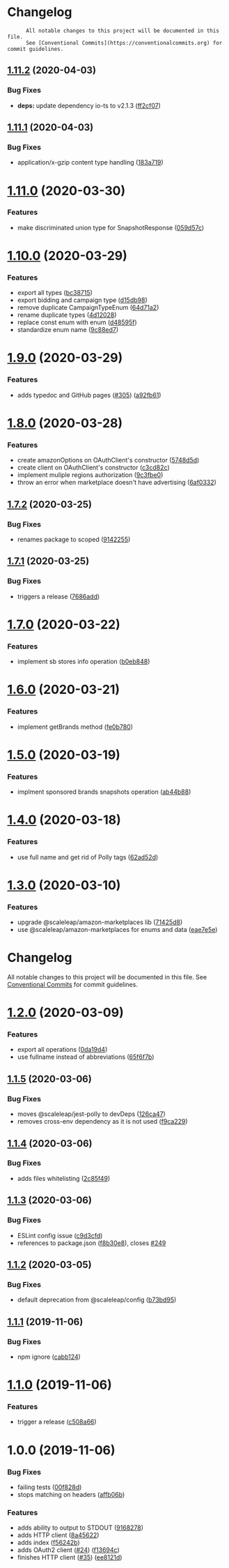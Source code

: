 # Changelog

          All notable changes to this project will be documented in this file.
          See [Conventional Commits](https://conventionalcommits.org) for commit guidelines.

## [1.11.2](https://github.com/ScaleLeap/amazon-advertising-api-sdk/compare/v1.11.1...v1.11.2) (2020-04-03)


### Bug Fixes

* **deps:** update dependency io-ts to v2.1.3 ([ff2cf07](https://github.com/ScaleLeap/amazon-advertising-api-sdk/commit/ff2cf07b74ea2909ab04cdef627fd4037fa83637))

## [1.11.1](https://github.com/ScaleLeap/amazon-advertising-api-sdk/compare/v1.11.0...v1.11.1) (2020-04-03)


### Bug Fixes

* application/x-gzip content type handling ([183a719](https://github.com/ScaleLeap/amazon-advertising-api-sdk/commit/183a7195290319dcae68be20c27db95cc6b88ac6))

# [1.11.0](https://github.com/ScaleLeap/amazon-advertising-api-sdk/compare/v1.10.0...v1.11.0) (2020-03-30)


### Features

* make discriminated union type for SnapshotResponse ([059d57c](https://github.com/ScaleLeap/amazon-advertising-api-sdk/commit/059d57c9be995808f8c68dce901b94c0a7e4fbad))

# [1.10.0](https://github.com/ScaleLeap/amazon-advertising-api-sdk/compare/v1.9.0...v1.10.0) (2020-03-29)


### Features

* export all types ([bc38715](https://github.com/ScaleLeap/amazon-advertising-api-sdk/commit/bc3871583b31cf37fc0faf9c69294f4c163df6bf))
* export bidding and campaign type ([d15db98](https://github.com/ScaleLeap/amazon-advertising-api-sdk/commit/d15db98a8b7c3fb0f01db456ac5fe9b8814bb4e0))
* remove duplicate CampaignTypeEnum ([64d71a2](https://github.com/ScaleLeap/amazon-advertising-api-sdk/commit/64d71a2ce6575dfeb6b3797a4aaab8ac8b827d29))
* rename duplicate types ([4d12028](https://github.com/ScaleLeap/amazon-advertising-api-sdk/commit/4d12028db64644799120be6f6c748d1591bb6098))
* replace const enum with enum ([d48595f](https://github.com/ScaleLeap/amazon-advertising-api-sdk/commit/d48595f50a9fe78cf4e3582c76868168d0e45165))
* standardize enum name ([9c88ed7](https://github.com/ScaleLeap/amazon-advertising-api-sdk/commit/9c88ed784f6a1dfc2e8979e90859247ac911f3d2))

# [1.9.0](https://github.com/ScaleLeap/amazon-advertising-api-sdk/compare/v1.8.0...v1.9.0) (2020-03-29)


### Features

* adds typedoc and GitHub pages ([#305](https://github.com/ScaleLeap/amazon-advertising-api-sdk/issues/305)) ([a92fb61](https://github.com/ScaleLeap/amazon-advertising-api-sdk/commit/a92fb612be9221c86c15ea3612f7bc48aa03ea6e))

# [1.8.0](https://github.com/ScaleLeap/amazon-advertising-api-nodejs-sdk-2/compare/v1.7.2...v1.8.0) (2020-03-28)


### Features

* create amazonOptions on OAuthClient's constructor ([5748d5d](https://github.com/ScaleLeap/amazon-advertising-api-nodejs-sdk-2/commit/5748d5d20d9e8e6b6ce5f3c15bce2e55939f591a))
* create client on OAuthClient's constructor ([c3cd82c](https://github.com/ScaleLeap/amazon-advertising-api-nodejs-sdk-2/commit/c3cd82c0e9786562fb749c28693e436052efcd8f))
* implement muliple regions authorization ([9c3fbe0](https://github.com/ScaleLeap/amazon-advertising-api-nodejs-sdk-2/commit/9c3fbe0437dd67a12301519aea2976a69b8454c9))
* throw an error when marketplace doesn't have advertising ([6af0332](https://github.com/ScaleLeap/amazon-advertising-api-nodejs-sdk-2/commit/6af033214b7d02bbb63080f5fa47bb3248aefdd4))

## [1.7.2](https://github.com/ScaleLeap/amazon-advertising-api-nodejs-sdk-2/compare/v1.7.1...v1.7.2) (2020-03-25)


### Bug Fixes

* renames package to scoped ([9142255](https://github.com/ScaleLeap/amazon-advertising-api-nodejs-sdk-2/commit/9142255fe58b1493ad8935ad7eaa2c57eb0f1bcb))

## [1.7.1](https://github.com/ScaleLeap/amazon-advertising-api-nodejs-sdk-2/compare/v1.7.0...v1.7.1) (2020-03-25)


### Bug Fixes

* triggers a release ([7686add](https://github.com/ScaleLeap/amazon-advertising-api-nodejs-sdk-2/commit/7686addd13aa6413bc321aaeaab2adccf678e4b9))

# [1.7.0](https://github.com/ScaleLeap/amazon-advertising-api-nodejs-sdk-2/compare/v1.6.0...v1.7.0) (2020-03-22)


### Features

* implement sb stores info operation ([b0eb848](https://github.com/ScaleLeap/amazon-advertising-api-nodejs-sdk-2/commit/b0eb848aa85575eb35075c49a7611f7a0a17e70b))

# [1.6.0](https://github.com/ScaleLeap/amazon-advertising-api-nodejs-sdk-2/compare/v1.5.0...v1.6.0) (2020-03-21)


### Features

* implement getBrands method ([fe0b780](https://github.com/ScaleLeap/amazon-advertising-api-nodejs-sdk-2/commit/fe0b780034b110cc8f6ef49fa721e33017fdf803))

# [1.5.0](https://github.com/ScaleLeap/amazon-advertising-api-nodejs-sdk-2/compare/v1.4.0...v1.5.0) (2020-03-19)


### Features

* implment sponsored brands snapshots operation ([ab44b88](https://github.com/ScaleLeap/amazon-advertising-api-nodejs-sdk-2/commit/ab44b88e42614e766fb2fd5454ed25bab8a24418))

# [1.4.0](https://github.com/ScaleLeap/amazon-advertising-api-nodejs-sdk-2/compare/v1.3.0...v1.4.0) (2020-03-18)


### Features

* use full name and get rid of Polly tags ([62ad52d](https://github.com/ScaleLeap/amazon-advertising-api-nodejs-sdk-2/commit/62ad52d6152e37bc3eabe8c8e30d20826c20672b))

# [1.3.0](https://github.com/ScaleLeap/amazon-advertising-api-nodejs-sdk-2/compare/v1.2.0...v1.3.0) (2020-03-10)


### Features

* upgrade @scaleleap/amazon-marketplaces lib ([71425d8](https://github.com/ScaleLeap/amazon-advertising-api-nodejs-sdk-2/commit/71425d888cf9e25287daa49efb8ba332b4638791))
* use @scaleleap/amazon-marketplaces for enums and data ([eae7e5e](https://github.com/ScaleLeap/amazon-advertising-api-nodejs-sdk-2/commit/eae7e5efb2f2156a76cb434498880026dc41d59b))

# Changelog

All notable changes to this project will be documented in this file. See
[Conventional Commits](https://conventionalcommits.org) for commit guidelines.

# [1.2.0](https://github.com/ScaleLeap/amazon-advertising-api-nodejs-sdk-2/compare/v1.1.5...v1.2.0) (2020-03-09)


### Features

* export all operations ([0da19d4](https://github.com/ScaleLeap/amazon-advertising-api-nodejs-sdk-2/commit/0da19d4f1babeb2543eb640d6c1eea5db9bcf6f7))
* use fullname instead of abbreviations ([65f6f7b](https://github.com/ScaleLeap/amazon-advertising-api-nodejs-sdk-2/commit/65f6f7bfad65a8d72cdf531b57d1e794d18b101b))

## [1.1.5](https://github.com/ScaleLeap/amazon-advertising-api-nodejs-sdk-2/compare/v1.1.4...v1.1.5) (2020-03-06)


### Bug Fixes

* moves @scaleleap/jest-polly to devDeps ([126ca47](https://github.com/ScaleLeap/amazon-advertising-api-nodejs-sdk-2/commit/126ca471e7b1ad72d77f4786651b1ba740e3fec8))
* removes cross-env dependency as it is not used ([f9ca229](https://github.com/ScaleLeap/amazon-advertising-api-nodejs-sdk-2/commit/f9ca22938de68d27c5a67bcd0acbe5906647dd8f))

## [1.1.4](https://github.com/ScaleLeap/amazon-advertising-api-nodejs-sdk-2/compare/v1.1.3...v1.1.4) (2020-03-06)


### Bug Fixes

* adds files whitelisting ([2c85f49](https://github.com/ScaleLeap/amazon-advertising-api-nodejs-sdk-2/commit/2c85f49de3aba2c6a1e5551cecebbac1c410ce9b))

## [1.1.3](https://github.com/ScaleLeap/amazon-advertising-api-nodejs-sdk-2/compare/v1.1.2...v1.1.3) (2020-03-06)


### Bug Fixes

* ESLint config issue ([c9d3cfd](https://github.com/ScaleLeap/amazon-advertising-api-nodejs-sdk-2/commit/c9d3cfdcaeed7073a7ccf72055864328f4f6e2bd))
* references to package.json ([f8b30e8](https://github.com/ScaleLeap/amazon-advertising-api-nodejs-sdk-2/commit/f8b30e8e0a456c5c69d5017a359d3352f00782cc)), closes [#249](https://github.com/ScaleLeap/amazon-advertising-api-nodejs-sdk-2/issues/249)

## [1.1.2](https://github.com/ScaleLeap/amazon-advertising-api-nodejs-sdk-2/compare/v1.1.1...v1.1.2) (2020-03-05)


### Bug Fixes

* default deprecation from @scaleleap/config ([b73bd95](https://github.com/ScaleLeap/amazon-advertising-api-nodejs-sdk-2/commit/b73bd952fe8e8b7b1924042fb85d535710f45535))

## [1.1.1](https://github.com/ScaleLeap/amazon-advertising-api-nodejs-sdk-2/compare/v1.1.0...v1.1.1) (2019-11-06)


### Bug Fixes

* npm ignore ([cabb124](https://github.com/ScaleLeap/amazon-advertising-api-nodejs-sdk-2/commit/cabb124cd3db99a6af2874bb101561226d99e317))

# [1.1.0](https://github.com/ScaleLeap/amazon-advertising-api-nodejs-sdk-2/compare/v1.0.0...v1.1.0) (2019-11-06)


### Features

* trigger a release ([c508a66](https://github.com/ScaleLeap/amazon-advertising-api-nodejs-sdk-2/commit/c508a66d87413c01e3c836bc091000185b86f540))

# 1.0.0 (2019-11-06)


### Bug Fixes

* failing tests ([00f828d](https://github.com/ScaleLeap/amazon-advertising-api-nodejs-sdk-2/commit/00f828dd8ce3d6378671781efccec01fd843c90b))
* stops matching on headers ([affb06b](https://github.com/ScaleLeap/amazon-advertising-api-nodejs-sdk-2/commit/affb06b8cd5619e1694c446015d60a8b678683be))


### Features

* adds ability to output to STDOUT ([9168278](https://github.com/ScaleLeap/amazon-advertising-api-nodejs-sdk-2/commit/916827804dc17f86a32efbd3dd9dd51539676f08))
* adds HTTP client ([8a45622](https://github.com/ScaleLeap/amazon-advertising-api-nodejs-sdk-2/commit/8a456229f623aaf82dda50d8a35daadb84c22631))
* adds index ([f56242b](https://github.com/ScaleLeap/amazon-advertising-api-nodejs-sdk-2/commit/f56242bda6a343460c03d6833956623a0a2ab09e))
* adds OAuth2 client ([#24](https://github.com/ScaleLeap/amazon-advertising-api-nodejs-sdk-2/issues/24)) ([f13694c](https://github.com/ScaleLeap/amazon-advertising-api-nodejs-sdk-2/commit/f13694cb8d1db277a13d1e7be1c098cb402d153d))
* finishes HTTP client ([#35](https://github.com/ScaleLeap/amazon-advertising-api-nodejs-sdk-2/issues/35)) ([ee8121d](https://github.com/ScaleLeap/amazon-advertising-api-nodejs-sdk-2/commit/ee8121d61b7f12d56ecad89e868718f2f7dfed90))
